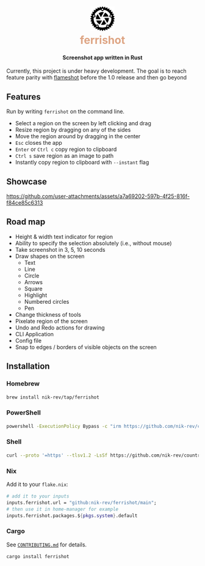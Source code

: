 <div align="center">
  <p>
    <h1 style="color:#dea584">
      <a href="https://github.com/flameshot-org/flameshot">
        <picture >
          <source media="(prefers-color-scheme: dark)" srcset="./logo_dark.svg" />
          <img height="64px" width="64px" src="./logo_light.svg" />
        </picture>
      </a>
      <br />
      ferrishot
    </h1>
    <h4>Screenshot app written in Rust</h4>
  </p>
</div>

Currently, this project is under heavy development. The goal is to reach feature parity with [flameshot](https://github.com/flameshot-org/flameshot) before the 1.0 release and then go beyond

## Features

Run by writing `ferrishot` on the command line.

- Select a region on the screen by left clicking and drag
- Resize region by dragging on any of the sides
- Move the region around by dragging in the center
- `Esc` closes the app
- `Enter` or `Ctrl c` copy region to clipboard
- `Ctrl s` save region as an image to path
- Instantly copy region to clipboard with `--instant` flag

## Showcase

<https://github.com/user-attachments/assets/a7a69202-597b-4f25-816f-f84ce85c6313>

## Road map

- Height & width text indicator for region
- Ability to specify the selection absolutely (i.e., without mouse)
- Take screenshot in 3, 5, 10 seconds
- Draw shapes on the screen
  - Text
  - Line
  - Circle
  - Arrows
  - Square
  - Highlight
  - Numbered circles
  - Pen
- Change thickness of tools
- Pixelate region of the screen
- Undo and Redo actions for drawing
- CLI Application
- Config file
- Snap to edges / borders of visible objects on the screen

## Installation

### Homebrew

```sh
brew install nik-rev/tap/ferrishot
```

### PowerShell

```sh
powershell -ExecutionPolicy Bypass -c "irm https://github.com/nik-rev/countryfetch/releases/latest/download/ferrishot-installer.ps1 | iex"
```

### Shell

```sh
curl --proto '=https' --tlsv1.2 -LsSf https://github.com/nik-rev/countryfetch/releases/latest/download/ferrishot-installer.sh | sh
```

### Nix

Add it to your `flake.nix`:

```nix
# add it to your inputs
inputs.ferrishot.url = "github:nik-rev/ferrishot/main";
# then use it in home-manager for example
inputs.ferrishot.packages.${pkgs.system}.default
```

### Cargo

See [`CONTRIBUTING.md`](./CONTRIBUTING.md) for details.

```sh
cargo install ferrishot
```
